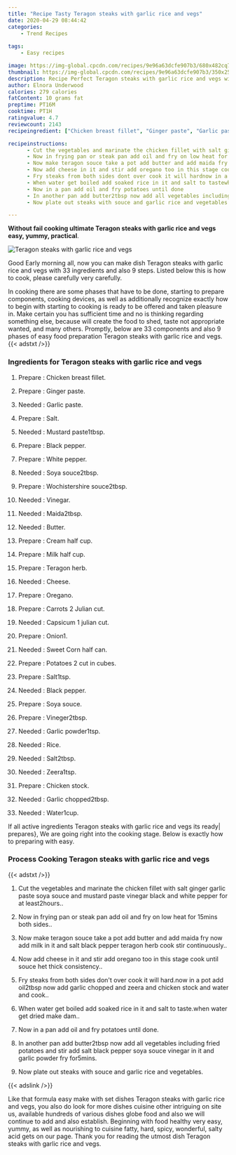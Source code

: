 ```yaml
---
title: "Recipe Tasty Teragon steaks with garlic rice and vegs"
date: 2020-04-29 08:44:42
categories:
    - Trend Recipes
    
tags:
    - Easy recipes

image: https://img-global.cpcdn.com/recipes/9e96a63dcfe907b3/680x482cq70/teragon-steaks-with-garlic-rice-and-vegs-recipe-main-photo.jpg
thumbnail: https://img-global.cpcdn.com/recipes/9e96a63dcfe907b3/350x250cq70/teragon-steaks-with-garlic-rice-and-vegs-recipe-main-photo.jpg
description: Recipe Perfect Teragon steaks with garlic rice and vegs with 33 ingredients and 9 stages of easy cooking.
author: Elnora Underwood
calories: 279 calories
fatContent: 10 grams fat
preptime: PT16M
cooktime: PT1H
ratingvalue: 4.7
reviewcount: 2143
recipeingredient: ["Chicken breast fillet", "Ginger paste", "Garlic paste", "Salt", "Mustard paste1tbsp", "Black pepper", "White pepper", "Soya souce2tbsp", "Wochistershire souce2tbsp", "Vinegar", "Maida2tbsp", "Butter", "Cream half cup", "Milk half cup", "Teragon herb", "Cheese", "Oregano", "Carrots 2 Julian cut", "Capsicum 1 julian cut", "Onion1", "Sweet Corn half can", "Potatoes 2 cut in cubes", "Salt1tsp", "Black pepper", "Soya souce", "Vineger2tbsp", "Garlic powder1tsp", "Rice", "Salt2tbsp", "Zeera1tsp", "Chicken stock", "Garlic chopped2tbsp", "Water1cup"]

recipeinstructions: 
      - Cut the vegetables and marinate the chicken fillet with salt ginger garlic paste soya souce and mustard paste vinegar black and white pepper for at least2hours 
      - Now in frying pan or steak pan add oil and fry on low heat for 15mins both sides 
      - Now make teragon souce take a pot add butter and add maida fry now add milk in it and salt black pepper teragon herb cook stir continuously 
      - Now add cheese in it and stir add oregano too in this stage cook until souce het thick consistency 
      - Fry steaks from both sides dont over cook it will hardnow in a pot add oil2tbsp now add garlic chopped and zeera and chicken stock and water and cook 
      - When water get boiled add soaked rice in it and salt to tastewhen water get dried make dam 
      - Now in a pan add oil and fry potatoes until done 
      - In another pan add butter2tbsp now add all vegetables including fried potatoes and stir add salt black pepper soya souce vinegar in it and garlic powder fry for5mins 
      - Now plate out steaks with souce and garlic rice and vegetables

---
```




**Without fail cooking ultimate Teragon steaks with garlic rice and vegs easy, yummy, practical**. 


![Teragon steaks with garlic rice and vegs](https://img-global.cpcdn.com/recipes/9e96a63dcfe907b3/680x482cq70/teragon-steaks-with-garlic-rice-and-vegs-recipe-main-photo.jpg "Teragon steaks with garlic rice and vegs")




Good Early morning all, now you can make dish Teragon steaks with garlic rice and vegs with 33 ingredients and also 9 steps. Listed below this is how to cook, please carefully very carefully.

In cooking there are some phases that have to be done, starting to prepare components, cooking devices, as well as additionally recognize exactly how to begin with starting to cooking is ready to be offered and taken pleasure in. Make certain you has sufficient time and no is thinking regarding something else, because will create the food to shed, taste not appropriate wanted, and many others. Promptly, below are 33 components and also 9 phases of easy food preparation Teragon steaks with garlic rice and vegs.
{{< adstxt />}}

### Ingredients for Teragon steaks with garlic rice and vegs


1. Prepare  : Chicken breast fillet.

1. Prepare  : Ginger paste.

1. Needed  : Garlic paste.

1. Prepare  : Salt.

1. Needed  : Mustard paste1tbsp.

1. Prepare  : Black pepper.

1. Prepare  : White pepper.

1. Needed  : Soya souce2tbsp.

1. Prepare  : Wochistershire souce2tbsp.

1. Needed  : Vinegar.

1. Needed  : Maida2tbsp.

1. Needed  : Butter.

1. Prepare  : Cream half cup.

1. Prepare  : Milk half cup.

1. Prepare  : Teragon herb.

1. Needed  : Cheese.

1. Prepare  : Oregano.

1. Prepare  : Carrots 2 Julian cut.

1. Needed  : Capsicum 1 julian cut.

1. Prepare  : Onion1.

1. Needed  : Sweet Corn half can.

1. Prepare  : Potatoes 2 cut in cubes.

1. Prepare  : Salt1tsp.

1. Needed  : Black pepper.

1. Prepare  : Soya souce.

1. Prepare  : Vineger2tbsp.

1. Needed  : Garlic powder1tsp.

1. Needed  : Rice.

1. Needed  : Salt2tbsp.

1. Needed  : Zeera1tsp.

1. Prepare  : Chicken stock.

1. Needed  : Garlic chopped2tbsp.

1. Needed  : Water1cup.



If all active ingredients Teragon steaks with garlic rice and vegs its ready| prepares}, We are going right into the cooking stage. Below is exactly how to preparing with easy.

### Process Cooking Teragon steaks with garlic rice and vegs

{{< adstxt />}}


1. Cut the vegetables and marinate the chicken fillet with salt ginger garlic paste soya souce and mustard paste vinegar black and white pepper for at least2hours..



1. Now in frying pan or steak pan add oil and fry on low heat for 15mins both sides..



1. Now make teragon souce take a pot add butter and add maida fry now add milk in it and salt black pepper teragon herb cook stir continuously..



1. Now add cheese in it and stir add oregano too in this stage cook until souce het thick consistency..



1. Fry steaks from both sides don&#39;t over cook it will hard.now in a pot add oil2tbsp now add garlic chopped and zeera and chicken stock and water and cook..



1. When water get boiled add soaked rice in it and salt to taste.when water get dried make dam..



1. Now in a pan add oil and fry potatoes until done.



1. In another pan add butter2tbsp now add all vegetables including fried potatoes and stir add salt black pepper soya souce vinegar in it and garlic powder fry for5mins.



1. Now plate out steaks with souce and garlic rice and vegetables.





{{< adslink />}}

Like that formula easy make with set dishes Teragon steaks with garlic rice and vegs, you also do look for more dishes cuisine other intriguing on site us, available hundreds of various dishes globe food and also we will continue to add and also establish. Beginning with food healthy very easy, yummy, as well as nourishing to cuisine fatty, hard, spicy, wonderful, salty acid gets on our page. Thank you for reading the utmost dish Teragon steaks with garlic rice and vegs.
